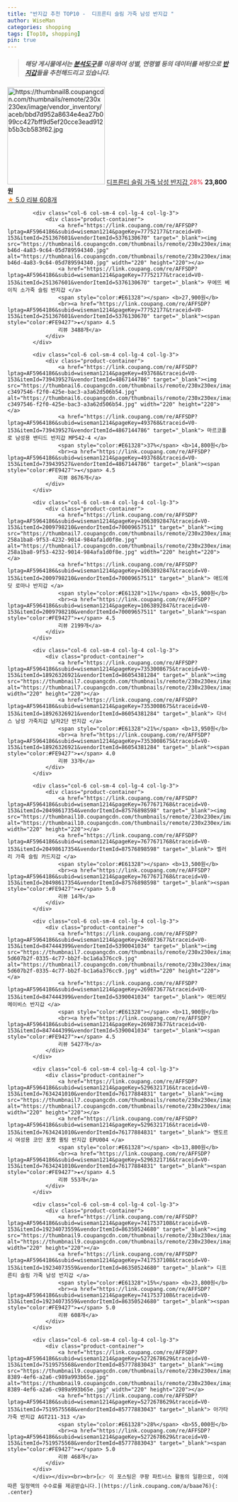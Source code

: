 ```yaml
---
title: "반지갑 추천 TOP10 -  디프른티 슬림 가죽 남성 반지갑 "
author: WiseMan
categories: shopping
tags: [Top10, shopping]
pin: true
---
```


> ##### 해당 게시물에서는 [**분석도구**](https://itemscout.io/)를 이용하여 **성별**, **연령별** 등의 데이터를 바탕으로 [**반지갑**](https://link.coupang.com/a/baae76)들을 추천해드리고 있습니다.
<div class="container"><div class="row">
            <div class="col-6 col-sm-4 col-lg-4 col-lg-3">
                <div class="product-container">
                    <a href="https://link.coupang.com/re/AFFSDP?lptag=AF5964186&subid=wiseman1214&pageKey=7417537108&traceid=V0-153&itemId=19234073554&vendorItemId=86350524637" target="_blank"><img src="https://thumbnail8.coupangcdn.com/thumbnails/remote/230x230ex/image/vendor_inventory/aceb/bbd7d952a8634e4ea27b099cc427bff9d5ef20cce3ead912b5b3cb583f62.jpg" alt="https://thumbnail8.coupangcdn.com/thumbnails/remote/230x230ex/image/vendor_inventory/aceb/bbd7d952a8634e4ea27b099cc427bff9d5ef20cce3ead912b5b3cb583f62.jpg" width="220" height="220"></a>
                    <a href="https://link.coupang.com/re/AFFSDP?lptag=AF5964186&subid=wiseman1214&pageKey=7417537108&traceid=V0-153&itemId=19234073554&vendorItemId=86350524637" target="_blank"> 디프른티 슬림 가죽 남성 반지갑 </a>
                    <span style="color:#E61328">28%</span> <b>23,800원</b>
                    <br><a href="https://link.coupang.com/re/AFFSDP?lptag=AF5964186&subid=wiseman1214&pageKey=7417537108&traceid=V0-153&itemId=19234073554&vendorItemId=86350524637" target="_blank"><span style="color:#FE9427">★</span> 5.0
                    리뷰 608개</a>
                </div>
            </div>
            
            <div class="col-6 col-sm-4 col-lg-4 col-lg-3">
                <div class="product-container">
                    <a href="https://link.coupang.com/re/AFFSDP?lptag=AF5964186&subid=wiseman1214&pageKey=77752177&traceid=V0-153&itemId=251367601&vendorItemId=5376130670" target="_blank"><img src="https://thumbnail6.coupangcdn.com/thumbnails/remote/230x230ex/image/retail/images/2019/09/24/15/1/43135f41-b46d-4a83-9c64-05d789594340.jpg" alt="https://thumbnail6.coupangcdn.com/thumbnails/remote/230x230ex/image/retail/images/2019/09/24/15/1/43135f41-b46d-4a83-9c64-05d789594340.jpg" width="220" height="220"></a>
                    <a href="https://link.coupang.com/re/AFFSDP?lptag=AF5964186&subid=wiseman1214&pageKey=77752177&traceid=V0-153&itemId=251367601&vendorItemId=5376130670" target="_blank"> 무에뜨 베이직 소가죽 슬림 반지갑 </a>
                    <span style="color:#E61328"></span> <b>27,900원</b>
                    <br><a href="https://link.coupang.com/re/AFFSDP?lptag=AF5964186&subid=wiseman1214&pageKey=77752177&traceid=V0-153&itemId=251367601&vendorItemId=5376130670" target="_blank"><span style="color:#FE9427">★</span> 4.5
                    리뷰 3488개</a>
                </div>
            </div>
            
            <div class="col-6 col-sm-4 col-lg-4 col-lg-3">
                <div class="product-container">
                    <a href="https://link.coupang.com/re/AFFSDP?lptag=AF5964186&subid=wiseman1214&pageKey=493768&traceid=V0-153&itemId=739439527&vendorItemId=4867144786" target="_blank"><img src="https://thumbnail6.coupangcdn.com/thumbnails/remote/230x230ex/image/retail/images/1281550067693402-c3497546-f2f0-425e-bac3-a3a62d506b54.jpg" alt="https://thumbnail6.coupangcdn.com/thumbnails/remote/230x230ex/image/retail/images/1281550067693402-c3497546-f2f0-425e-bac3-a3a62d506b54.jpg" width="220" height="220"></a>
                    <a href="https://link.coupang.com/re/AFFSDP?lptag=AF5964186&subid=wiseman1214&pageKey=493768&traceid=V0-153&itemId=739439527&vendorItemId=4867144786" target="_blank"> 마르코폴로 남성용 밴티드 반지갑 MP542-4 </a>
                    <span style="color:#E61328">37%</span> <b>14,800원</b>
                    <br><a href="https://link.coupang.com/re/AFFSDP?lptag=AF5964186&subid=wiseman1214&pageKey=493768&traceid=V0-153&itemId=739439527&vendorItemId=4867144786" target="_blank"><span style="color:#FE9427">★</span> 4.5
                    리뷰 8676개</a>
                </div>
            </div>
            
            <div class="col-6 col-sm-4 col-lg-4 col-lg-3">
                <div class="product-container">
                    <a href="https://link.coupang.com/re/AFFSDP?lptag=AF5964186&subid=wiseman1214&pageKey=1063892847&traceid=V0-153&itemId=2009798210&vendorItemId=70009657511" target="_blank"><img src="https://thumbnail7.coupangcdn.com/thumbnails/remote/230x230ex/image/retail/images/915271030223663-258a1ba8-9f53-4232-9014-984afa1d0f8e.jpg" alt="https://thumbnail7.coupangcdn.com/thumbnails/remote/230x230ex/image/retail/images/915271030223663-258a1ba8-9f53-4232-9014-984afa1d0f8e.jpg" width="220" height="220"></a>
                    <a href="https://link.coupang.com/re/AFFSDP?lptag=AF5964186&subid=wiseman1214&pageKey=1063892847&traceid=V0-153&itemId=2009798210&vendorItemId=70009657511" target="_blank"> 애드에딧 로마나 반지갑 </a>
                    <span style="color:#E61328">11%</span> <b>15,900원</b>
                    <br><a href="https://link.coupang.com/re/AFFSDP?lptag=AF5964186&subid=wiseman1214&pageKey=1063892847&traceid=V0-153&itemId=2009798210&vendorItemId=70009657511" target="_blank"><span style="color:#FE9427">★</span> 4.5
                    리뷰 2199개</a>
                </div>
            </div>
            
            <div class="col-6 col-sm-4 col-lg-4 col-lg-3">
                <div class="product-container">
                    <a href="https://link.coupang.com/re/AFFSDP?lptag=AF5964186&subid=wiseman1214&pageKey=7353008675&traceid=V0-153&itemId=18926326921&vendorItemId=86054381284" target="_blank"><img src="https://thumbnail7.coupangcdn.com/thumbnails/remote/230x230ex/image/vendor_inventory/4331/0ad05bd5037279feb9796f2aa2695f3921f12c9decc092a200bfc2f31b09.png" alt="https://thumbnail7.coupangcdn.com/thumbnails/remote/230x230ex/image/vendor_inventory/4331/0ad05bd5037279feb9796f2aa2695f3921f12c9decc092a200bfc2f31b09.png" width="220" height="220"></a>
                    <a href="https://link.coupang.com/re/AFFSDP?lptag=AF5964186&subid=wiseman1214&pageKey=7353008675&traceid=V0-153&itemId=18926326921&vendorItemId=86054381284" target="_blank"> 다너스 남성 가죽지갑 남자2단 반지갑 </a>
                    <span style="color:#E61328">21%</span> <b>13,950원</b>
                    <br><a href="https://link.coupang.com/re/AFFSDP?lptag=AF5964186&subid=wiseman1214&pageKey=7353008675&traceid=V0-153&itemId=18926326921&vendorItemId=86054381284" target="_blank"><span style="color:#FE9427">★</span> 4.0
                    리뷰 33개</a>
                </div>
            </div>
            
            <div class="col-6 col-sm-4 col-lg-4 col-lg-3">
                <div class="product-container">
                    <a href="https://link.coupang.com/re/AFFSDP?lptag=AF5964186&subid=wiseman1214&pageKey=7677671768&traceid=V0-153&itemId=20498617354&vendorItemId=87576898598" target="_blank"><img src="https://thumbnail10.coupangcdn.com/thumbnails/remote/230x230ex/image/vendor_inventory/073d/05d82589917b762acd147a04a055c06bcda7284be8ad0d5b92e5430887f3.jpg" alt="https://thumbnail10.coupangcdn.com/thumbnails/remote/230x230ex/image/vendor_inventory/073d/05d82589917b762acd147a04a055c06bcda7284be8ad0d5b92e5430887f3.jpg" width="220" height="220"></a>
                    <a href="https://link.coupang.com/re/AFFSDP?lptag=AF5964186&subid=wiseman1214&pageKey=7677671768&traceid=V0-153&itemId=20498617354&vendorItemId=87576898598" target="_blank"> 벨러리 가죽 슬림 카드지갑 </a>
                    <span style="color:#E61328"></span> <b>13,500원</b>
                    <br><a href="https://link.coupang.com/re/AFFSDP?lptag=AF5964186&subid=wiseman1214&pageKey=7677671768&traceid=V0-153&itemId=20498617354&vendorItemId=87576898598" target="_blank"><span style="color:#FE9427">★</span> 5.0
                    리뷰 14개</a>
                </div>
            </div>
            
            <div class="col-6 col-sm-4 col-lg-4 col-lg-3">
                <div class="product-container">
                    <a href="https://link.coupang.com/re/AFFSDP?lptag=AF5964186&subid=wiseman1214&pageKey=269873677&traceid=V0-153&itemId=847444399&vendorItemId=5390041034" target="_blank"><img src="https://thumbnail7.coupangcdn.com/thumbnails/remote/230x230ex/image/retail/images/3993257142051445-5d607b2f-0335-4c77-bb2f-bc1a6a376cc9.jpg" alt="https://thumbnail7.coupangcdn.com/thumbnails/remote/230x230ex/image/retail/images/3993257142051445-5d607b2f-0335-4c77-bb2f-bc1a6a376cc9.jpg" width="220" height="220"></a>
                    <a href="https://link.coupang.com/re/AFFSDP?lptag=AF5964186&subid=wiseman1214&pageKey=269873677&traceid=V0-153&itemId=847444399&vendorItemId=5390041034" target="_blank"> 애드에딧 메이비스 반지갑 </a>
                    <span style="color:#E61328"></span> <b>11,900원</b>
                    <br><a href="https://link.coupang.com/re/AFFSDP?lptag=AF5964186&subid=wiseman1214&pageKey=269873677&traceid=V0-153&itemId=847444399&vendorItemId=5390041034" target="_blank"><span style="color:#FE9427">★</span> 4.5
                    리뷰 5427개</a>
                </div>
            </div>
            
            <div class="col-6 col-sm-4 col-lg-4 col-lg-3">
                <div class="product-container">
                    <a href="https://link.coupang.com/re/AFFSDP?lptag=AF5964186&subid=wiseman1214&pageKey=5296321716&traceid=V0-153&itemId=7634241010&vendorItemId=76177884831" target="_blank"><img src="https://thumbnail7.coupangcdn.com/thumbnails/remote/230x230ex/image/vendor_inventory/27e7/ddf5a0dd4b6c48569d0fe434159fe74516d63b86b6ca1be857a7c19ae066.jpg" alt="https://thumbnail7.coupangcdn.com/thumbnails/remote/230x230ex/image/vendor_inventory/27e7/ddf5a0dd4b6c48569d0fe434159fe74516d63b86b6ca1be857a7c19ae066.jpg" width="220" height="220"></a>
                    <a href="https://link.coupang.com/re/AFFSDP?lptag=AF5964186&subid=wiseman1214&pageKey=5296321716&traceid=V0-153&itemId=7634241010&vendorItemId=76177884831" target="_blank"> 엔도르시 여성용 코인 포켓 퀼팅 반지갑 EPU004 </a>
                    <span style="color:#E61328"></span> <b>13,800원</b>
                    <br><a href="https://link.coupang.com/re/AFFSDP?lptag=AF5964186&subid=wiseman1214&pageKey=5296321716&traceid=V0-153&itemId=7634241010&vendorItemId=76177884831" target="_blank"><span style="color:#FE9427">★</span> 4.5
                    리뷰 553개</a>
                </div>
            </div>
            
            <div class="col-6 col-sm-4 col-lg-4 col-lg-3">
                <div class="product-container">
                    <a href="https://link.coupang.com/re/AFFSDP?lptag=AF5964186&subid=wiseman1214&pageKey=7417537108&traceid=V0-153&itemId=19234073559&vendorItemId=86350524680" target="_blank"><img src="https://thumbnail9.coupangcdn.com/thumbnails/remote/230x230ex/image/vendor_inventory/a9a6/cad7d9b7c7b8984bda8899b78d9e14e2be28ff6ed42541d5ddb07743931b.png" alt="https://thumbnail9.coupangcdn.com/thumbnails/remote/230x230ex/image/vendor_inventory/a9a6/cad7d9b7c7b8984bda8899b78d9e14e2be28ff6ed42541d5ddb07743931b.png" width="220" height="220"></a>
                    <a href="https://link.coupang.com/re/AFFSDP?lptag=AF5964186&subid=wiseman1214&pageKey=7417537108&traceid=V0-153&itemId=19234073559&vendorItemId=86350524680" target="_blank"> 디프른티 슬림 가죽 남성 반지갑 </a>
                    <span style="color:#E61328">15%</span> <b>23,800원</b>
                    <br><a href="https://link.coupang.com/re/AFFSDP?lptag=AF5964186&subid=wiseman1214&pageKey=7417537108&traceid=V0-153&itemId=19234073559&vendorItemId=86350524680" target="_blank"><span style="color:#FE9427">★</span> 5.0
                    리뷰 608개</a>
                </div>
            </div>
            
            <div class="col-6 col-sm-4 col-lg-4 col-lg-3">
                <div class="product-container">
                    <a href="https://link.coupang.com/re/AFFSDP?lptag=AF5964186&subid=wiseman1214&pageKey=5272678629&traceid=V0-153&itemId=7519575568&vendorItemId=85777883043" target="_blank"><img src="https://thumbnail9.coupangcdn.com/thumbnails/remote/230x230ex/image/retail/images/2023/04/25/14/0/255ce8c0-8389-4ef6-a2a6-c989a993b65e.jpg" alt="https://thumbnail9.coupangcdn.com/thumbnails/remote/230x230ex/image/retail/images/2023/04/25/14/0/255ce8c0-8389-4ef6-a2a6-c989a993b65e.jpg" width="220" height="220"></a>
                    <a href="https://link.coupang.com/re/AFFSDP?lptag=AF5964186&subid=wiseman1214&pageKey=5272678629&traceid=V0-153&itemId=7519575568&vendorItemId=85777883043" target="_blank"> 아가타 가죽 반지갑 AGT211-313 </a>
                    <span style="color:#E61328">28%</span> <b>55,000원</b>
                    <br><a href="https://link.coupang.com/re/AFFSDP?lptag=AF5964186&subid=wiseman1214&pageKey=5272678629&traceid=V0-153&itemId=7519575568&vendorItemId=85777883043" target="_blank"><span style="color:#FE9427">★</span> 5.0
                    리뷰 468개</a>
                </div>
            </div>
            </div></div><br><br>[👉 이 포스팅은 쿠팡 파트너스 활동의 일환으로, 이에 따른 일정액의 수수료를 제공받습니다.](https://link.coupang.com/a/baae76){: .center}